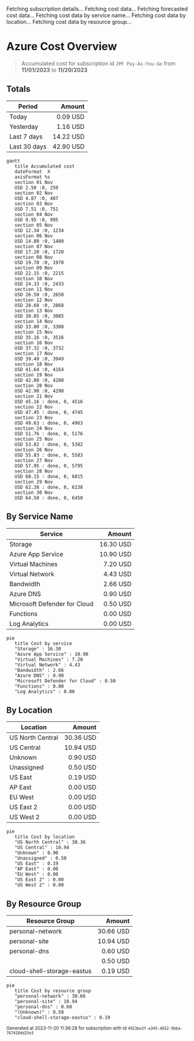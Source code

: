 Fetching subscription details...
Fetching cost data...
Fetching forecasted cost data...
Fetching cost data by service name...
Fetching cost data by location...
Fetching cost data by resource group...
# Azure Cost Overview

> Accumulated cost for subscription id `JPF Pay-As-You-Go` from **11/01/2023** to **11/20/2023**

## Totals

|Period|Amount|
|---|---:|
|Today|0.09 USD|
|Yesterday|1.16 USD|
|Last 7 days|14.22 USD|
|Last 30 days|42.90 USD|

```mermaid
gantt
   title Accumulated cost
   dateFormat  X
   axisFormat %s
   section 01 Nov
   USD 2.50 :0, 250
   section 02 Nov
   USD 4.87 :0, 487
   section 03 Nov
   USD 7.51 :0, 751
   section 04 Nov
   USD 9.95 :0, 995
   section 05 Nov
   USD 12.34 :0, 1234
   section 06 Nov
   USD 14.80 :0, 1480
   section 07 Nov
   USD 17.20 :0, 1720
   section 08 Nov
   USD 19.70 :0, 1970
   section 09 Nov
   USD 22.15 :0, 2215
   section 10 Nov
   USD 24.33 :0, 2433
   section 11 Nov
   USD 26.50 :0, 2650
   section 12 Nov
   USD 28.68 :0, 2868
   section 13 Nov
   USD 30.85 :0, 3085
   section 14 Nov
   USD 33.00 :0, 3300
   section 15 Nov
   USD 35.16 :0, 3516
   section 16 Nov
   USD 37.32 :0, 3732
   section 17 Nov
   USD 39.49 :0, 3949
   section 18 Nov
   USD 41.64 :0, 4164
   section 19 Nov
   USD 42.80 :0, 4280
   section 20 Nov
   USD 42.90 :0, 4290
   section 21 Nov
   USD 45.16 : done, 0, 4516
   section 22 Nov
   USD 47.45 : done, 0, 4745
   section 23 Nov
   USD 49.63 : done, 0, 4963
   section 24 Nov
   USD 51.76 : done, 0, 5176
   section 25 Nov
   USD 53.82 : done, 0, 5382
   section 26 Nov
   USD 55.83 : done, 0, 5583
   section 27 Nov
   USD 57.95 : done, 0, 5795
   section 28 Nov
   USD 60.15 : done, 0, 6015
   section 29 Nov
   USD 62.38 : done, 0, 6238
   section 30 Nov
   USD 64.50 : done, 0, 6450
```

## By Service Name

|Service|Amount|
|---|---:|
|Storage|16.30 USD|
|Azure App Service|10.90 USD|
|Virtual Machines|7.20 USD|
|Virtual Network|4.43 USD|
|Bandwidth|2.66 USD|
|Azure DNS|0.90 USD|
|Microsoft Defender for Cloud|0.50 USD|
|Functions|0.00 USD|
|Log Analytics|0.00 USD|

```mermaid
pie
   title Cost by service
   "Storage" : 16.30
   "Azure App Service" : 10.90
   "Virtual Machines" : 7.20
   "Virtual Network" : 4.43
   "Bandwidth" : 2.66
   "Azure DNS" : 0.90
   "Microsoft Defender for Cloud" : 0.50
   "Functions" : 0.00
   "Log Analytics" : 0.00
```

## By Location

|Location|Amount|
|---|---:|
|US North Central|30.36 USD|
|US Central|10.94 USD|
|Unknown|0.90 USD|
|Unassigned|0.50 USD|
|US East|0.19 USD|
|AP East|0.00 USD|
|EU West|0.00 USD|
|US East 2|0.00 USD|
|US West 2|0.00 USD|

```mermaid
pie
   title Cost by location
   "US North Central" : 30.36
   "US Central" : 10.94
   "Unknown" : 0.90
   "Unassigned" : 0.50
   "US East" : 0.19
   "AP East" : 0.00
   "EU West" : 0.00
   "US East 2" : 0.00
   "US West 2" : 0.00
```

## By Resource Group

|Resource Group|Amount|
|---|---:|
|personal-network|30.66 USD|
|personal-site|10.94 USD|
|personal-dns|0.60 USD|
||0.50 USD|
|cloud-shell-storage-eastus|0.19 USD|

```mermaid
pie
   title Cost by resource group
   "personal-network" : 30.66
   "personal-site" : 10.94
   "personal-dns" : 0.60
   "(Unknown)" : 0.50
   "cloud-shell-storage-eastus" : 0.19
```

<sup>Generated at 2023-11-20 11:36:28 for subscription with id `4913be3f-a345-4652-9bba-767418dd25e3`</sup>
